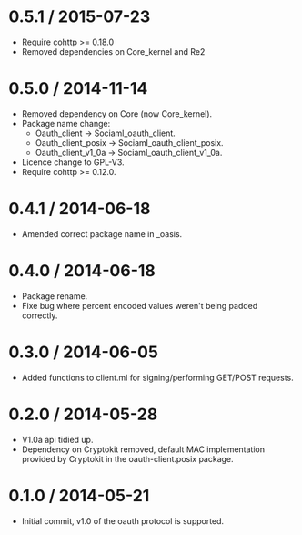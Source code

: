 0.5.1 / 2015-07-23
==================

  * Require cohttp >= 0.18.0
  * Removed dependencies on Core\_kernel and Re2

0.5.0 / 2014-11-14
==================

  * Removed dependency on Core (now Core\_kernel).
  * Package name change: 
    * Oauth\_client -> Sociaml\_oauth\_client.
    * Oauth\_client\_posix -> Sociaml\_oauth\_client\_posix.
    * Oauth\_client\_v1\_0a -> Sociaml\_oauth\_client\_v1\_0a.
  * Licence change to GPL-V3.
  * Require cohttp >= 0.12.0.

0.4.1 / 2014-06-18
==================

  * Amended correct package name in \_oasis.
  
0.4.0 / 2014-06-18
==================

  * Package rename.
  * Fixe bug where percent encoded values weren't being padded correctly.

0.3.0 / 2014-06-05
==================

  * Added functions to client.ml for signing/performing GET/POST requests.

0.2.0 / 2014-05-28
==================

  * V1.0a api tidied up.
  * Dependency on Cryptokit removed, default MAC implementation provided
    by Cryptokit in the oauth-client.posix package.

0.1.0 / 2014-05-21
==================

  * Initial commit, v1.0 of the oauth protocol is supported.